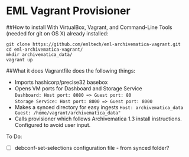 EML Vagrant Provisioner
=========================

##How to install
With VirtualBox, Vagrant, and Command-Line Tools (needed for git on OS X) already installed:

    git clone https://github.com/emltech/eml-archivematica-vagrant.git
    cd eml-archivematica-vagrant/
    mkdir archivematica_data/ 
    vagrant up


##What it does
Vagrantfile does the following things:  
  - Imports hashicorp/precise32 basebox  
  - Opens VM ports for Dashboard and Storage Service  
```Dashboard: Host port: 8080 => Guest port: 80```  
```Storage Service: Host port: 8000 => Guest port: 8000```  
  - Makes a synced directory for easy ingests  ```Host: archivematica_data Guest: /home/vagrant/archivematica_data"```  
  - Calls provisioner which follows Archivematica 1.3 install instructions. Configured to avoid user input.  

To Do:  
- [ ] debconf-set-selections configuration file - from synced folder?

